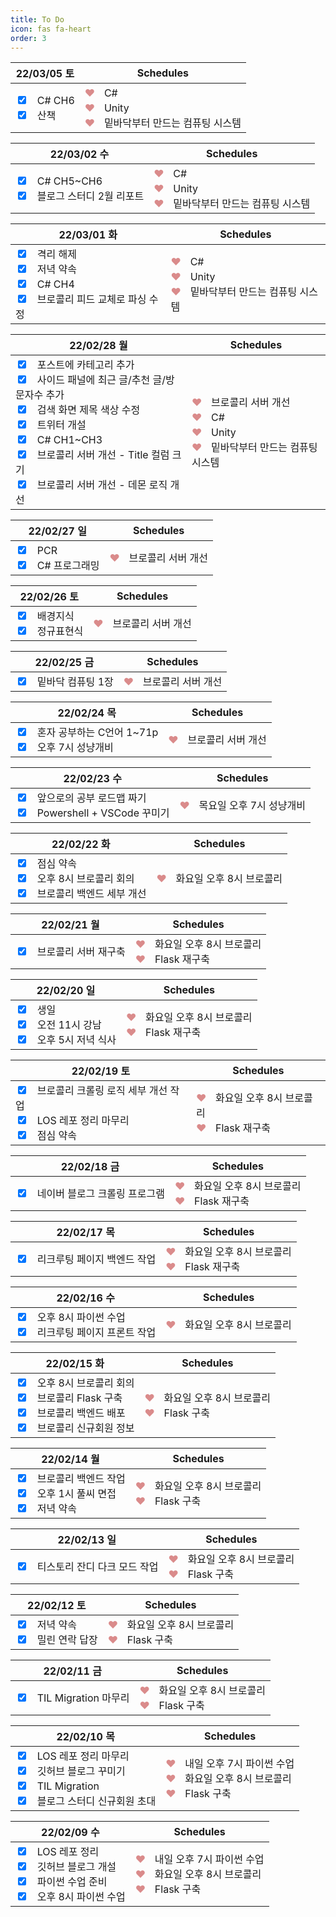 ```yaml
---
title: To Do
icon: fas fa-heart
order: 3
---
```


<table>
    <thead>
        <tr align=center>
            <th>22/03/05 토</th>
            <th>Schedules</th>
        </tr>
    </thead>
    <tbody>
        <tr>
            <td>
                <input type=checkbox checked>ㅤC# CH6<br>
                <input type=checkbox checked>ㅤ산책<br>
            </td>
            <td>
                <span style="color:rgb(218, 139, 139);">❤</span>ㅤC#<br>
                <span style="color:rgb(218, 139, 139);">❤</span>ㅤUnity<br>
                <span style="color:rgb(218, 139, 139);">❤</span>ㅤ밑바닥부터 만드는 컴퓨팅 시스템<br>
            </td>
        </tr>
    </tbody>
</table>

<table>
    <thead>
        <tr align=center>
            <th>22/03/02 수</th>
            <th>Schedules</th>
        </tr>
    </thead>
    <tbody>
        <tr>
            <td>
                <input type=checkbox checked>ㅤC# CH5~CH6<br>
                <input type=checkbox checked>ㅤ블로그 스터디 2월 리포트<br>
            </td>
            <td>
                <span style="color:rgb(218, 139, 139);">❤</span>ㅤC#<br>
                <span style="color:rgb(218, 139, 139);">❤</span>ㅤUnity<br>
                <span style="color:rgb(218, 139, 139);">❤</span>ㅤ밑바닥부터 만드는 컴퓨팅 시스템<br>
            </td>
        </tr>
    </tbody>
</table>

<table>
    <thead>
        <tr align=center>
            <th>22/03/01 화</th>
            <th>Schedules</th>
        </tr>
    </thead>
    <tbody>
        <tr>
            <td>
                <input type=checkbox checked>ㅤ격리 해제<br>
                <input type=checkbox checked>ㅤ저녁 약속<br>
                <input type=checkbox checked>ㅤC# CH4<br>
                <input type=checkbox checked>ㅤ브로콜리 피드 교체로 파싱 수정<br>
            </td>
            <td>
                <span style="color:rgb(218, 139, 139);">❤</span>ㅤC#<br>
                <span style="color:rgb(218, 139, 139);">❤</span>ㅤUnity<br>
                <span style="color:rgb(218, 139, 139);">❤</span>ㅤ밑바닥부터 만드는 컴퓨팅 시스템<br>
            </td>
        </tr>
    </tbody>
</table>

<table>
    <thead>
        <tr align=center>
            <th>22/02/28 월</th>
            <th>Schedules</th>
        </tr>
    </thead>
    <tbody>
        <tr>
            <td>
                <input type=checkbox checked>ㅤ포스트에 카테고리 추가<br>
                <input type=checkbox checked>ㅤ사이드 패널에 최근 글/추천 글/방문자수 추가<br>
                <input type=checkbox checked>ㅤ검색 화면 제목 색상 수정<br>
                <input type=checkbox checked>ㅤ트위터 개설<br>
                <input type=checkbox checked>ㅤC# CH1~CH3<br>
                <input type=checkbox checked>ㅤ브로콜리 서버 개선 - Title 컬럼 크기<br>
                <input type=checkbox checked>ㅤ브로콜리 서버 개선 - 데몬 로직 개선<br>
            </td>
            <td>
                <span style="color:rgb(218, 139, 139);">❤</span>ㅤ브로콜리 서버 개선<br>
                <span style="color:rgb(218, 139, 139);">❤</span>ㅤC#<br>
                <span style="color:rgb(218, 139, 139);">❤</span>ㅤUnity<br>
                <span style="color:rgb(218, 139, 139);">❤</span>ㅤ밑바닥부터 만드는 컴퓨팅 시스템<br>
            </td>
        </tr>
    </tbody>
</table>

<table>
    <thead>
        <tr align=center>
            <th>22/02/27 일</th>
            <th>Schedules</th>
        </tr>
    </thead>
    <tbody>
        <tr>
            <td>
                <input type=checkbox checked>ㅤPCR<br>
                <input type=checkbox checked>ㅤC# 프로그래밍<br>
            </td>
            <td>
                <span style="color:rgb(218, 139, 139);">❤</span>ㅤ브로콜리 서버 개선<br>
            </td>
        </tr>
    </tbody>
</table>

<table>
    <thead>
        <tr align=center>
            <th>22/02/26 토</th>
            <th>Schedules</th>
        </tr>
    </thead>
    <tbody>
        <tr>
            <td>
                <input type=checkbox checked>ㅤ배경지식<br>
                <input type=checkbox checked>ㅤ정규표현식<br>
            </td>
            <td>
                <span style="color:rgb(218, 139, 139);">❤</span>ㅤ브로콜리 서버 개선<br>
            </td>
        </tr>
    </tbody>
</table>

<table>
    <thead>
        <tr align=center>
            <th>22/02/25 금</th>
            <th>Schedules</th>
        </tr>
    </thead>
    <tbody>
        <tr>
            <td>
                <input type=checkbox checked>ㅤ밑바닥 컴퓨팅 1장<br>
            </td>
            <td>
                <span style="color:rgb(218, 139, 139);">❤</span>ㅤ브로콜리 서버 개선<br>
            </td>
        </tr>
    </tbody>
</table>

<table>
    <thead>
        <tr align=center>
            <th>22/02/24 목</th>
            <th>Schedules</th>
        </tr>
    </thead>
    <tbody>
        <tr>
            <td>
                <input type=checkbox checked>ㅤ혼자 공부하는 C언어 1~71p<br>
                <input type=checkbox checked>ㅤ오후 7시 성냥개비<br>
            </td>
            <td>
                <span style="color:rgb(218, 139, 139);">❤</span>ㅤ브로콜리 서버 개선<br>
            </td>
        </tr>
    </tbody>
</table>

<table>
    <thead>
        <tr align=center>
            <th>22/02/23 수</th>
            <th>Schedules</th>
        </tr>
    </thead>
    <tbody>
        <tr>
            <td>
                <input type=checkbox checked>ㅤ앞으로의 공부 로드맵 짜기<br>
                <input type=checkbox checked>ㅤPowershell + VSCode 꾸미기<br>
            </td>
            <td>
                <span style="color:rgb(218, 139, 139);">❤</span>ㅤ목요일 오후 7시 성냥개비<br>
            </td>
        </tr>
    </tbody>
</table>

<table>
    <thead>
        <tr align=center>
            <th>22/02/22 화</th>
            <th>Schedules</th>
        </tr>
    </thead>
    <tbody>
        <tr>
            <td>
                <input type=checkbox checked>ㅤ점심 약속<br>
                <input type=checkbox checked>ㅤ오후 8시 브로콜리 회의<br>
                <input type=checkbox checked>ㅤ브로콜리 백엔드 세부 개선<br>
            </td>
            <td>
                <span style="color:rgb(218, 139, 139);">❤</span>ㅤ화요일 오후 8시 브로콜리<br>
            </td>
        </tr>
    </tbody>
</table>

<table>
    <thead>
        <tr align=center>
            <th>22/02/21 월</th>
            <th>Schedules</th>
        </tr>
    </thead>
    <tbody>
        <tr>
            <td>
                <input type=checkbox checked>ㅤ브로콜리 서버 재구축<br>
            </td>
            <td>
                <span style="color:rgb(218, 139, 139);">❤</span>ㅤ화요일 오후 8시 브로콜리<br>
                <span style="color:rgb(218, 139, 139);">❤</span>ㅤFlask 재구축<br>
            </td>
        </tr>
    </tbody>
</table>

<table>
    <thead>
        <tr align=center>
            <th>22/02/20 일</th>
            <th>Schedules</th>
        </tr>
    </thead>
    <tbody>
        <tr>
            <td>
                <input type=checkbox checked>ㅤ생일<br>
                <input type=checkbox checked>ㅤ오전 11시 강남<br>
                <input type=checkbox checked>ㅤ오후 5시 저녁 식사<br>
            </td>
            <td>
                <span style="color:rgb(218, 139, 139);">❤</span>ㅤ화요일 오후 8시 브로콜리<br>
                <span style="color:rgb(218, 139, 139);">❤</span>ㅤFlask 재구축<br>
            </td>
        </tr>
    </tbody>
</table>

<table>
    <thead>
        <tr align=center>
            <th>22/02/19 토</th>
            <th>Schedules</th>
        </tr>
    </thead>
    <tbody>
        <tr>
            <td>
                <input type=checkbox checked>ㅤ브로콜리 크롤링 로직 세부 개선 작업<br>
                <input type=checkbox checked>ㅤLOS 레포 정리 마무리<br>
                <input type=checkbox checked>ㅤ점심 약속<br>
            </td>
            <td>
                <span style="color:rgb(218, 139, 139);">❤</span>ㅤ화요일 오후 8시 브로콜리<br>
                <span style="color:rgb(218, 139, 139);">❤</span>ㅤFlask 재구축<br>
            </td>
        </tr>
    </tbody>
</table>

<table>
    <thead>
        <tr align=center>
            <th>22/02/18 금</th>
            <th>Schedules</th>
        </tr>
    </thead>
    <tbody>
        <tr>
            <td>
                <input type=checkbox checked>ㅤ네이버 블로그 크롤링 프로그램<br>
            </td>
            <td>
                <span style="color:rgb(218, 139, 139);">❤</span>ㅤ화요일 오후 8시 브로콜리<br>
                <span style="color:rgb(218, 139, 139);">❤</span>ㅤFlask 재구축<br>
            </td>
        </tr>
    </tbody>
</table>

<table>
    <thead>
        <tr align=center>
            <th>22/02/17 목</th>
            <th>Schedules</th>
        </tr>
    </thead>
    <tbody>
        <tr>
            <td>
                <input type=checkbox checked>ㅤ리크루팅 페이지 백엔드 작업<br>
            </td>
            <td>
                <span style="color:rgb(218, 139, 139);">❤</span>ㅤ화요일 오후 8시 브로콜리<br>
                <span style="color:rgb(218, 139, 139);">❤</span>ㅤFlask 재구축<br>
            </td>
        </tr>
    </tbody>
</table>

<table>
    <thead>
        <tr align=center>
            <th>22/02/16 수</th>
            <th>Schedules</th>
        </tr>
    </thead>
    <tbody>
        <tr>
            <td>
                <input type=checkbox checked>ㅤ오후 8시 파이썬 수업<br>
                <input type=checkbox checked>ㅤ리크루팅 페이지 프론트 작업<br>
            </td>
            <td>
                <span style="color:rgb(218, 139, 139);">❤</span>ㅤ화요일 오후 8시 브로콜리<br>
            </td>
        </tr>
    </tbody>
</table>

<table>
    <thead>
        <tr align=center>
            <th>22/02/15 화</th>
            <th>Schedules</th>
        </tr>
    </thead>
    <tbody>
        <tr>
            <td>
                <input type=checkbox checked>ㅤ오후 8시 브로콜리 회의<br>
                <input type=checkbox checked>ㅤ브로콜리 Flask 구축<br>
                <input type=checkbox checked>ㅤ브로콜리 백엔드 배포<br>
                <input type=checkbox checked>ㅤ브로콜리 신규회원 정보<br>
            </td>
            <td>
                <span style="color:rgb(218, 139, 139);">❤</span>ㅤ화요일 오후 8시 브로콜리<br>
                <span style="color:rgb(218, 139, 139);">❤</span>ㅤFlask 구축<br>
            </td>
        </tr>
    </tbody>
</table>

<table>
    <thead>
        <tr align=center>
            <th>22/02/14 월</th>
            <th>Schedules</th>
        </tr>
    </thead>
    <tbody>
        <tr>
            <td>
                <input type=checkbox checked>ㅤ브로콜리 백엔드 작업<br>
                <input type=checkbox checked>ㅤ오후 1시 풀씨 면접<br>
                <input type=checkbox checked>ㅤ저녁 약속
            </td>
            <td>
                <span style="color:rgb(218, 139, 139);">❤</span>ㅤ화요일 오후 8시 브로콜리<br>
                <span style="color:rgb(218, 139, 139);">❤</span>ㅤFlask 구축<br>
            </td>
        </tr>
    </tbody>
</table>

<table>
    <thead>
        <tr align=center>
            <th>22/02/13 일</th>
            <th>Schedules</th>
        </tr>
    </thead>
    <tbody>
        <tr>
            <td>
                <input type=checkbox checked>ㅤ티스토리 잔디 다크 모드 작업
            </td>
            <td>
                <span style="color:rgb(218, 139, 139);">❤</span>ㅤ화요일 오후 8시 브로콜리<br>
                <span style="color:rgb(218, 139, 139);">❤</span>ㅤFlask 구축<br>
            </td>
        </tr>
    </tbody>
</table>

<table>
    <thead>
        <tr align=center>
            <th>22/02/12 토</th>
            <th>Schedules</th>
        </tr>
    </thead>
    <tbody>
        <tr>
            <td>
                <input type=checkbox checked>ㅤ저녁 약속<br>
                <input type=checkbox checked>ㅤ밀린 연락 답장
            </td>
            <td>
                <span style="color:rgb(218, 139, 139);">❤</span>ㅤ화요일 오후 8시 브로콜리<br>
                <span style="color:rgb(218, 139, 139);">❤</span>ㅤFlask 구축<br>
            </td>
        </tr>
    </tbody>
</table>

<table>
    <thead>
        <tr align=center>
            <th>22/02/11 금</th>
            <th>Schedules</th>
        </tr>
    </thead>
    <tbody>
        <tr>
            <td>
                <input type=checkbox checked>ㅤTIL Migration 마무리
            </td>
            <td>
                <span style="color:rgb(218, 139, 139);">❤</span>ㅤ화요일 오후 8시 브로콜리<br>
                <span style="color:rgb(218, 139, 139);">❤</span>ㅤFlask 구축<br>
            </td>
        </tr>
    </tbody>
</table>

<table>
    <thead>
        <tr align=center>
            <th>22/02/10 목</th>
            <th>Schedules</th>
        </tr>
    </thead>
    <tbody>
        <tr>
            <td>
                <input type=checkbox checked>ㅤLOS 레포 정리 마무리<br>
                <input type=checkbox checked>ㅤ깃허브 블로그 꾸미기<br>
                <input type=checkbox checked>ㅤTIL Migration<br>
                <input type=checkbox checked>ㅤ블로그 스터디 신규회원 초대<br>
            </td>
            <td>
                <span style="color:rgb(218, 139, 139);">❤</span>ㅤ내일 오후 7시 파이썬 수업<br>
                <span style="color:rgb(218, 139, 139);">❤</span>ㅤ화요일 오후 8시 브로콜리<br>
                <span style="color:rgb(218, 139, 139);">❤</span>ㅤFlask 구축<br>
            </td>
        </tr>
    </tbody>
</table>

<table>
    <thead>
        <tr align=center>
            <th>22/02/09 수</th>
            <th>Schedules</th>
        </tr>
    </thead>
    <tbody>
        <tr>
            <td>
                <input type=checkbox checked>ㅤLOS 레포 정리<br>
                <input type=checkbox checked>ㅤ깃허브 블로그 개설<br>
                <input type=checkbox checked>ㅤ파이썬 수업 준비<br>
                <input type=checkbox checked>ㅤ오후 8시 파이썬 수업<br>
            </td>
            <td>
                <span style="color:rgb(218, 139, 139);">❤</span>ㅤ내일 오후 7시 파이썬 수업<br>
                <span style="color:rgb(218, 139, 139);">❤</span>ㅤ화요일 오후 8시 브로콜리<br>
                <span style="color:rgb(218, 139, 139);">❤</span>ㅤFlask 구축 <br>
            </td>
        </tr>
    </tbody>
</table>